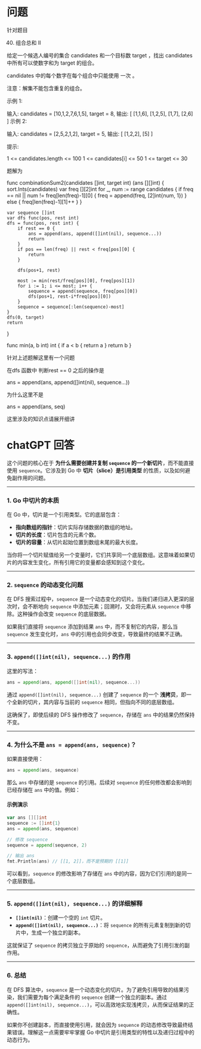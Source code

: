 # 问题

针对题目

40. 组合总和 II

给定一个候选人编号的集合 candidates 和一个目标数 target ，找出 candidates 中所有可以使数字和为 target 的组合。

candidates 中的每个数字在每个组合中只能使用 一次 。

注意：解集不能包含重复的组合。 

 

示例 1:

输入: candidates = [10,1,2,7,6,1,5], target = 8,
输出:
[
[1,1,6],
[1,2,5],
[1,7],
[2,6]
]
示例 2:

输入: candidates = [2,5,2,1,2], target = 5,
输出:
[
[1,2,2],
[5]
]
 

提示:

1 <= candidates.length <= 100
1 <= candidates[i] <= 50
1 <= target <= 30

题解为

func combinationSum2(candidates []int, target int) (ans [][]int) {
    sort.Ints(candidates)
    var freq [][2]int
    for _, num := range candidates {
        if freq == nil || num != freq[len(freq)-1][0] {
            freq = append(freq, [2]int{num, 1})
        } else {
            freq[len(freq)-1][1]++
        }
    }

    var sequence []int
    var dfs func(pos, rest int)
    dfs = func(pos, rest int) {
        if rest == 0 {
            ans = append(ans, append([]int(nil), sequence...))
            return
        }
        if pos == len(freq) || rest < freq[pos][0] {
            return
        }

        dfs(pos+1, rest)

        most := min(rest/freq[pos][0], freq[pos][1])
        for i := 1; i <= most; i++ {
            sequence = append(sequence, freq[pos][0])
            dfs(pos+1, rest-i*freq[pos][0])
        }
        sequence = sequence[:len(sequence)-most]
    }
    dfs(0, target)
    return
}

func min(a, b int) int {
    if a < b {
        return a
    }
    return b
}



针对上述题解这里有一个问题

在dfs 函数中  判断rest == 0  之后的操作是

ans = append(ans, append([]int(nil), sequence...))

为什么这里不是 

ans = append(ans, seq)

这里涉及的知识点请展开细讲



# chatGPT 回答

这个问题的核心在于 **为什么需要创建并复制 `sequence` 的一个新切片**，而不能直接使用 `sequence`。它涉及到 Go 中 **切片（slice）是引用类型** 的性质，以及如何避免副作用的问题。

---

### 1. **Go 中切片的本质**
在 Go 中，切片是一个引用类型。它的底层包含：
- **指向数组的指针**：切片实际存储数据的数组的地址。
- **切片的长度**：切片包含的元素个数。
- **切片的容量**：从切片起始位置到数组末尾的最大长度。

当你将一个切片赋值给另一个变量时，它们共享同一个底层数组。这意味着如果切片的内容发生变化，所有引用它的变量都会感知到这个变化。

---

### 2. **`sequence` 的动态变化问题**
在 DFS 搜索过程中，`sequence` 是一个动态变化的切片。当我们递归进入更深的层次时，会不断地向 `sequence` 中添加元素；回溯时，又会将元素从 `sequence` 中移除。这种操作会改变 `sequence` 的底层数据。

如果我们直接将 `sequence` 添加到结果 `ans` 中，而不复制它的内容，那么当 `sequence` 发生变化时，`ans` 中的引用也会同步改变，导致最终的结果不正确。

---

### 3. **`append([]int(nil), sequence...)` 的作用**
这里的写法：

```go
ans = append(ans, append([]int(nil), sequence...))
```

通过 `append([]int(nil), sequence...)` 创建了 `sequence` 的一个 **浅拷贝**，即一个全新的切片，其内容与当前的 `sequence` 相同，但指向不同的底层数组。

这确保了，即使后续的 DFS 操作修改了 `sequence`，存储在 `ans` 中的结果仍然保持不变。

---

### 4. **为什么不是 `ans = append(ans, sequence)`？**
如果直接使用：

```go
ans = append(ans, sequence)
```

那么 `ans` 中存储的是 `sequence` 的引用。后续对 `sequence` 的任何修改都会影响到已经存储在 `ans` 中的值。例如：

#### 示例演示
```go
var ans [][]int
sequence := []int{1}
ans = append(ans, sequence)

// 修改 sequence
sequence = append(sequence, 2)

// 输出 ans
fmt.Println(ans) // [[1, 2]]，而不是预期的 [[1]]
```

可以看到，`sequence` 的修改影响了存储在 `ans` 中的内容，因为它们引用的是同一个底层数组。

---

### 5. **`append([]int(nil), sequence...)` 的详细解释**
- **`[]int(nil)`**：创建一个空的 `int` 切片。
- **`append([]int(nil), sequence...)`**：将 `sequence` 的所有元素复制到新的切片中，生成一个独立的副本。

这就保证了 `sequence` 的拷贝独立于原始的 `sequence`，从而避免了引用引发的副作用。

---

### 6. **总结**
在 DFS 算法中，`sequence` 是一个动态变化的切片。为了避免引用导致的结果污染，我们需要为每个满足条件的 `sequence` 创建一个独立的副本。通过 `append([]int(nil), sequence...)`，可以高效地实现浅拷贝，从而保证结果的正确性。

如果你不创建副本，而直接使用引用，就会因为 `sequence` 的动态修改导致最终结果错误。理解这一点需要牢牢掌握 Go 中切片是引用类型的特性以及递归过程中的动态行为。